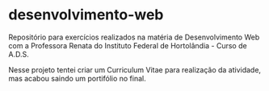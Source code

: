 # desenvolvimento-web
Repositório para exercícios realizados na matéria de Desenvolvimento Web com a Professora Renata do Instituto Federal de Hortolândia - Curso de A.D.S.

Nesse projeto tentei criar um Curriculum Vitae para realização da atividade, mas acabou saindo um portifólio no final.
